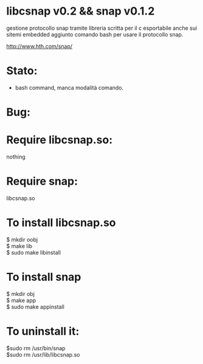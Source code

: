 libcsnap v0.2 && snap v0.1.2
============================
gestione protocollo snap tramite libreria scritta per il c esportabile anche sui sitemi embedded aggiunto comando bash per usare il protocollo snap.

http://www.hth.com/snap/

Stato:
======
* bash command, manca modalità comando.

Bug:
====

Require libcsnap.so:
====================
nothing

Require snap:
=============
libcsnap.so

To install libcsnap.so
======================
$ mkdir oobj<br/>
$ make lib<br/>
$ sudo make libinstall

To install snap
======================
$ mkdir obj<br/>
$ make app<br/>
$ sudo make appinstall

To uninstall it:
==============
$sudo rm /usr/bin/snap<br/>
$sudo rm /usr/lib/libcsnap.so

